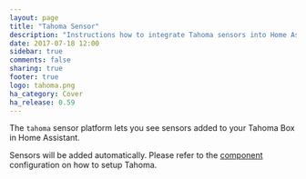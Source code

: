 ```yaml
---
layout: page
title: "Tahoma Sensor"
description: "Instructions how to integrate Tahoma sensors into Home Assistant."
date: 2017-07-18 12:00
sidebar: true
comments: false
sharing: true
footer: true
logo: tahoma.png
ha_category: Cover
ha_release: 0.59
---
```


The `tahoma` sensor platform lets you see sensors added to your Tahoma Box in Home Assistant.

Sensors will be added automatically. Please refer to the [component](/components/tahoma/) configuration on how to setup Tahoma.
